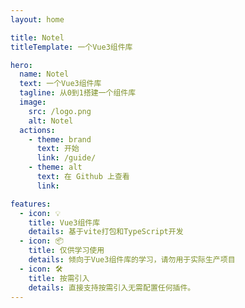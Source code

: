 ```yaml
---
layout: home

title: Notel
titleTemplate: 一个Vue3组件库

hero:
  name: Notel
  text: 一个Vue3组件库
  tagline: 从0到1搭建一个组件库
  image:
    src: /logo.png
    alt: Notel
  actions:
    - theme: brand
      text: 开始
      link: /guide/
    - theme: alt
      text: 在 Github 上查看
      link:

features:
  - icon: 💡
    title: Vue3组件库
    details: 基于vite打包和TypeScript开发
  - icon: 📦
    title: 仅供学习使用
    details: 倾向于Vue3组件库的学习，请勿用于实际生产项目
  - icon: 🛠️
    title: 按需引入
    details: 直接支持按需引入无需配置任何插件。
---
```


